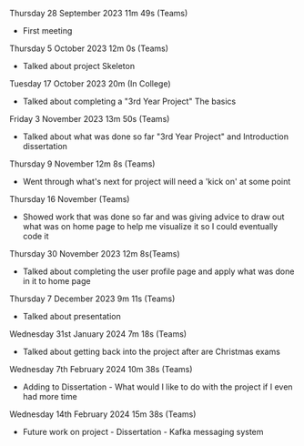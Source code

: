 
Thursday 28 September 2023 11m 49s (Teams)
* First meeting 

Thursday 5 October 2023 12m 0s (Teams)
* Talked about project Skeleton 

Tuesday 17 October 2023 20m (In College)
* Talked about completing a "3rd Year Project" The basics

Friday 3 November 2023 13m 50s (Teams) 
* Talked about what was done so far "3rd Year Project" and Introduction dissertation

Thursday 9 November 12m 8s (Teams)
* Went through what's next for project will need a 'kick on' at some point

Thursday 16 November (Teams)
* Showed work that was done so far and was giving advice to draw out what was on home page to help me visualize it so I could eventually code it

Thursday 30 November 2023  12m 8s(Teams)
* Talked about completing the user profile page and apply what was done in it to home page

Thursday 7 December 2023 9m 11s (Teams)
* Talked about presentation

Wednesday 31st January 2024 7m 18s (Teams)
* Talked about getting back into the project after are Christmas exams

Wednesday 7th February 2024 10m 38s (Teams)
* Adding to Dissertation - What would I like to do with the project if I even had more time

Wednesday 14th February 2024 15m 38s (Teams)
* Future work on project - Dissertation - Kafka messaging system 